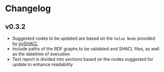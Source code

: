 # Changelog

## v0.3.2

- Suggested nodes to be updated are based on the `Value Node` provided by [pySHACL](https://github.com/RDFLib/pySHACL)
- Include paths of the RDF graphs to be validated and SHACL files, as well as the datetime of execution
- Text report is divided into sections based on the nodes suggested for update to enhance readability
